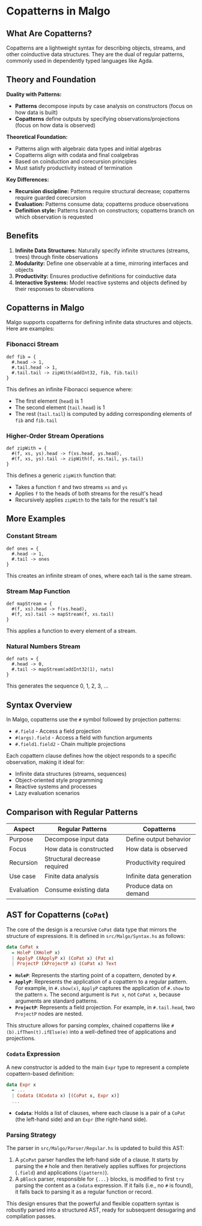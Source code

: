 # Copatterns in Malgo

## What Are Copatterns?

Copatterns are a lightweight syntax for describing objects, streams, and other coinductive data structures. They are the dual of regular patterns, commonly used in dependently typed languages like Agda.

## Theory and Foundation

**Duality with Patterns:**
- **Patterns** decompose inputs by case analysis on constructors (focus on how data is built)
- **Copatterns** define outputs by specifying observations/projections (focus on how data is observed)

**Theoretical Foundation:**
- Patterns align with algebraic data types and initial algebras
- Copatterns align with codata and final coalgebras
- Based on coinduction and corecursion principles
- Must satisfy productivity instead of termination

**Key Differences:**
- **Recursion discipline:** Patterns require structural decrease; copatterns require guarded corecursion
- **Evaluation:** Patterns consume data; copatterns produce observations
- **Definition style:** Patterns branch on constructors; copatterns branch on which observation is requested

## Benefits

1. **Infinite Data Structures:** Naturally specify infinite structures (streams, trees) through finite observations
2. **Modularity:** Define one observable at a time, mirroring interfaces and objects
3. **Productivity:** Ensures productive definitions for coinductive data
4. **Interactive Systems:** Model reactive systems and objects defined by their responses to observations

## Copatterns in Malgo

Malgo supports copatterns for defining infinite data structures and objects. Here are examples:

### Fibonacci Stream

```malgo
def fib = {
  #.head -> 1,
  #.tail.head -> 1,
  #.tail.tail -> zipWith(addInt32, fib, fib.tail)
}
```

This defines an infinite Fibonacci sequence where:
- The first element (`head`) is 1
- The second element (`tail.head`) is 1
- The rest (`tail.tail`) is computed by adding corresponding elements of `fib` and `fib.tail`

### Higher-Order Stream Operations

```malgo
def zipWith = {
  #(f, xs, ys).head -> f(xs.head, ys.head),
  #(f, xs, ys).tail -> zipWith(f, xs.tail, ys.tail)
}
```

This defines a generic `zipWith` function that:
- Takes a function `f` and two streams `xs` and `ys`
- Applies `f` to the heads of both streams for the result's head
- Recursively applies `zipWith` to the tails for the result's tail

## More Examples

### Constant Stream

```malgo
def ones = {
  #.head -> 1,
  #.tail -> ones
}
```

This creates an infinite stream of ones, where each tail is the same stream.

### Stream Map Function

```malgo
def mapStream = {
  #(f, xs).head -> f(xs.head),
  #(f, xs).tail -> mapStream(f, xs.tail)
}
```

This applies a function to every element of a stream.

### Natural Numbers Stream

```malgo
def nats = {
  #.head -> 0,
  #.tail -> mapStream(addInt32(1), nats)
}
```

This generates the sequence 0, 1, 2, 3, ...

## Syntax Overview

In Malgo, copatterns use the `#` symbol followed by projection patterns:

- `#.field` - Access a field projection
- `#(args).field` - Access a field with function arguments
- `#.field1.field2` - Chain multiple projections

Each copattern clause defines how the object responds to a specific observation, making it ideal for:
- Infinite data structures (streams, sequences)
- Object-oriented style programming
- Reactive systems and processes
- Lazy evaluation scenarios

## Comparison with Regular Patterns

| Aspect | Regular Patterns | Copatterns |
|--------|------------------|------------|
| Purpose | Decompose input data | Define output behavior |
| Focus | How data is constructed | How data is observed |
| Recursion | Structural decrease required | Productivity required |
| Use case | Finite data analysis | Infinite data generation |
| Evaluation | Consume existing data | Produce data on demand |

## AST for Copatterns (`CoPat`)

The core of the design is a recursive `CoPat` data type that mirrors the structure of expressions. It is defined in `src/Malgo/Syntax.hs` as follows:

```haskell
data CoPat x
  = HoleP (XHoleP x)
  | ApplyP (XApplyP x) (CoPat x) (Pat x)
  | ProjectP (XProjectP x) (CoPat x) Text
```

- **`HoleP`**: Represents the starting point of a copattern, denoted by `#`.
- **`ApplyP`**: Represents the application of a copattern to a regular pattern. For example, in `#.show(x)`, `ApplyP` captures the application of `#.show` to the pattern `x`. The second argument is `Pat x`, not `CoPat x`, because arguments are standard patterns.
- **`ProjectP`**: Represents a field projection. For example, in `#.tail.head`, two `ProjectP` nodes are nested.

This structure allows for parsing complex, chained copatterns like `#(b).ifThen(t).ifElse(e)` into a well-defined tree of applications and projections.

### `Codata` Expression

A new constructor is added to the main `Expr` type to represent a complete copattern-based definition:

```haskell
data Expr x
  = ...
  | Codata (XCodata x) [(CoPat x, Expr x)]
  ...
```

- **`Codata`**: Holds a list of clauses, where each clause is a pair of a `CoPat` (the left-hand side) and an `Expr` (the right-hand side).

### Parsing Strategy

The parser in `src/Malgo/Parser/Regular.hs` is updated to build this AST:

1.  A `pCoPat` parser handles the left-hand side of a clause. It starts by parsing the `#` hole and then iteratively applies suffixes for projections (`.field`) and applications (`(pattern)`).
2.  A `pBlock` parser, responsible for `{...}` blocks, is modified to first `try` parsing the content as a `Codata` expression. If it fails (i.e., no `#` is found), it falls back to parsing it as a regular function or record.

This design ensures that the powerful and flexible copattern syntax is robustly parsed into a structured AST, ready for subsequent desugaring and compilation passes.